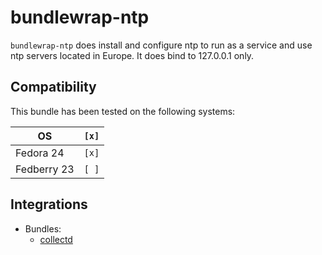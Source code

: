 # bundlewrap-ntp

`bundlewrap-ntp` does install and configure ntp to run as a service and use ntp servers located in Europe.
It does bind to 127.0.0.1 only.

## Compatibility

This bundle has been tested on the following systems:

| OS          | `[x]` |
| ----------- | ----- |
| Fedora 24   | `[x]` |
| Fedberry 23 | `[ ]` |

## Integrations

* Bundles:
  * [collectd](https://github.com/rullmann/bundlewrap-collectd)

